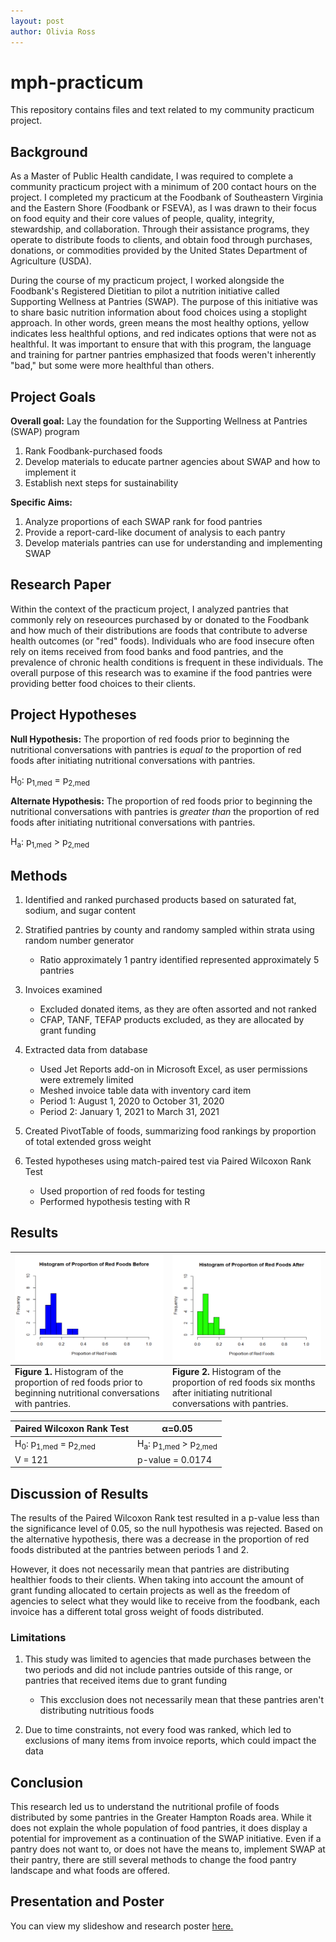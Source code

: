 ```yaml
---
layout: post
author: Olivia Ross
---
```


# mph-practicum
This repository contains files and text related to my community practicum project. 
## Background
As a Master of Public Health candidate, I was required to complete a community practicum project with a minimum of 200 contact hours on the project. I completed my practicum at the Foodbank of Southeastern Virginia and the Eastern Shore (Foodbank or FSEVA), as I was drawn to their focus on food equity and their core values of people, quality, integrity, stewardship, and collaboration. Through their assistance programs, they operate to distribute foods to clients, and obtain food through purchases, donations, or commodities provided by the United States Department of Agriculture (USDA). 

During the course of my practicum project, I worked alongside the Foodbank's Registered Dietitian to pilot a nutrition initiative called Supporting Wellness at Pantries (SWAP). The purpose of this initiative was to share basic nutrition information about food choices using a stoplight approach. In other words, green means the most healthy options, yellow indicates less healthful options, and red indicates options that were not as healthful. It was important to ensure that with this program, the language and training for partner pantries emphasized that foods weren't inherently "bad," but some were more healthful than others. 

## Project Goals
**Overall goal:** Lay the foundation for the Supporting Wellness at Pantries (SWAP) program
1. Rank Foodbank-purchased foods
2. Develop materials to educate partner agencies about SWAP and how to implement it
3. Establish next steps for sustainability

**Specific Aims:**
1. Analyze proportions of each SWAP rank for food pantries
2. Provide a report-card-like document of analysis to each pantry
3. Develop materials pantries can use for understanding and implementing SWAP 

## Research Paper
Within the context of the practicum project, I analyzed pantries that commonly rely on reseources purchased by or donated to the Foodbank and how much of their distributions are foods that contribute to adverse health outcomes (or "red" foods). Individuals who are food insecure often rely on items received from food banks and food pantries, and the prevalence of chronic health conditions is frequent in these individuals. The overall purpose of this research was to examine if the food pantries were providing better food choices to their clients. 

## Project Hypotheses
**Null Hypothesis:** The proportion of red foods prior to beginning the nutritional conversations with pantries is *equal to* the proportion of red foods after initiating nutritional conversations with pantries. 

  H<sub>0</sub>: p<sub>1,med</sub> = p<sub>2,med</sub>

**Alternate Hypothesis:** The proportion of red foods prior to beginning the nutritional conversations with pantries is *greater than* the proportion of red foods after initiating nutritional conversations with pantries.

  H<sub>a</sub>: p<sub>1,med</sub> > p<sub>2,med</sub>

## Methods
1. Identified and ranked purchased products based on saturated fat, sodium, and sugar content
   
2. Stratified pantries by county and randomy sampled within strata using random number generator
   - Ratio approximately 1 pantry identified represented approximately 5 pantries
         
3. Invoices examined
   - Excluded donated items, as they are often assorted and not ranked
   - CFAP, TANF, TEFAP products excluded, as they are allocated by grant funding

4. Extracted data from database
   - Used Jet Reports add-on in Microsoft Excel, as user permissions were extremely limited
   - Meshed invoice table data with inventory card item
   - Period 1: August 1, 2020 to October 31, 2020
   - Period 2: January 1, 2021 to March 31, 2021
  
5. Created PivotTable of foods, summarizing food rankings by proportion of total extended gross weight
   
6. Tested hypotheses using match-paired test via Paired Wilcoxon Rank Test
   - Used proportion of red foods for testing
   - Performed hypothesis testing with R

## Results

|![Historgram of proportion of red foods before](https://github.com/liv4data/mph-practicum/blob/667dd374be316f463992795997622f2a524bdb29/results_pantries_before.png)|![Histogram of proportion of red foods after](https://github.com/liv4data/mph-practicum/blob/667dd374be316f463992795997622f2a524bdb29/results_pantries_after.png)|
|---|---|
|**Figure 1.** Histogram of the proportion of red foods prior to beginning nutritional conversations with pantries.|**Figure 2.** Histogram of the proportion of red foods six months after initiating nutritional conversations with pantries.|


|Paired Wilcoxon Rank Test| α=0.05 |
|---|---|
| H<sub>0</sub>: p<sub>1,med</sub> = p<sub>2,med</sub> |  H<sub>a</sub>: p<sub>1,med</sub> > p<sub>2,med</sub> |
| V = 121 | p-value = 0.0174 |

## Discussion of Results
The results of the Paired Wilcoxon Rank test resulted in a p-value less than the significance level of 0.05, so the null hypothesis was rejected. Based on the alternative hypothesis, there was a decrease in the proportion of red foods distributed at the pantries between periods 1 and 2. 

However, it does not necessarily mean that pantries are distributing healthier foods to their clients. When taking into account the amount of grant funding allocated to certain projects as well as the freedom of agencies to select what they would like to receive from the foodbank, each invoice has a different total gross weight of foods distributed. 

### Limitations
1. This study was limited to agencies that made purchases between the two periods and did not include pantries outside of this range, or pantries that received items due to grant funding
   - This excclusion does not necessarily mean that these pantries aren't distributing nutritious foods

2. Due to time constraints, not every food was ranked, which led to exclusions of many items from invoice reports, which could impact the data

## Conclusion
This research led us to understand the nutritional profile of foods distributed by some pantries in the Greater Hampton Roads area. While it does not explain the whole population of food pantries, it does display a potential for improvement as a continuation of the SWAP initiative. Even if a pantry does not want to, or does not have the means to, implement SWAP at their pantry, there are still several methods to change the food pantry landscape and what foods are offered. 


## Presentation and Poster
You can view my slideshow and research poster [here.](https://github.com/liv4data/mph-practicum/blob/0eb1770a582647943260d2448cd6194f0d853482/Ross-Olivia-Practicum-Presentation.pdf)

